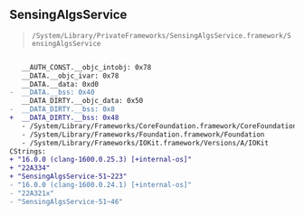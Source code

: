 ## SensingAlgsService

> `/System/Library/PrivateFrameworks/SensingAlgsService.framework/SensingAlgsService`

```diff

   __AUTH_CONST.__objc_intobj: 0x78
   __DATA.__objc_ivar: 0x78
   __DATA.__data: 0xd0
-  __DATA.__bss: 0x40
   __DATA_DIRTY.__objc_data: 0x50
-  __DATA_DIRTY.__bss: 0x8
+  __DATA_DIRTY.__bss: 0x48
   - /System/Library/Frameworks/CoreFoundation.framework/CoreFoundation
   - /System/Library/Frameworks/Foundation.framework/Foundation
   - /System/Library/Frameworks/IOKit.framework/Versions/A/IOKit
CStrings:
+ "16.0.0 (clang-1600.0.25.3) [+internal-os]"
+ "22A334"
+ "SensingAlgsService-51~223"
- "16.0.0 (clang-1600.0.24.1) [+internal-os]"
- "22A321x"
- "SensingAlgsService-51~46"

```
